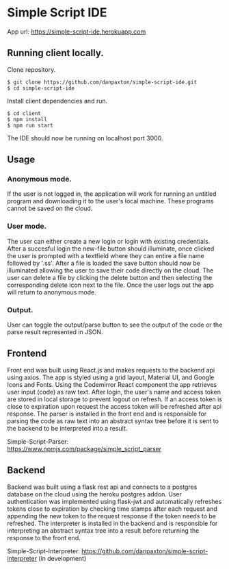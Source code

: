 # Simple Script IDE
App url: https://simple-script-ide.herokuapp.com
## Running client locally.

Clone repository.
```console
$ git clone https://github.com/danpaxton/simple-script-ide.git
$ cd simple-script-ide
```

Install client dependencies and run.
```console
$ cd client
$ npm install
$ npm run start
```
The IDE should now be running on localhost port 3000.

## Usage
### Anonymous mode.
If the user is not logged in, the application will work for running an untitled program and downloading it to the user's local machine. These programs cannot be saved on the cloud.

### User mode.
The user can either create a new login or login with existing credentials. After a succesful login the new-file button should illuminate, once clicked the user is prompted with a textfield where they can entire a file name followed by '.ss'. After a file is loaded the save button should now be illuminated allowing the user to save their code directly on the cloud. The user can delete a file by clicking the delete button and then selecting the corresponding delete icon next to the file. Once the user logs out the app will return to anonymous mode.

### Output.
User can toggle the output/parse button to see the output of the code or the parse result represented in JSON.

## Frontend
Front end was built using React.js and makes requests to the backend api using axios. The app is styled using a grid layout, Material UI, and Google Icons and Fonts. Using the Codemirror React component the app retrieves user input (code) as raw text. After login, the user's name and access token are stored in local storage to prevent logout on refresh. If an access token is close to expiration upon request the access token will be refreshed after api response. The parser is installed in the front end and is responsible for parsing the code as raw text into an abstract syntax tree before it is sent to the backend to be interpreted into a result.

Simple-Script-Parser: https://www.npmjs.com/package/simple_script_parser

## Backend
Backend was built using a flask rest api and connects to a postgres database on the cloud using the heroku postgres addon. User authentication was implemented using flask-jwt and automatically refreshes tokens close to expiration by checking time stamps after each request and appending the new token to the request response if the token needs to be refreshed. The interpreter is installed in the backend and is responsible for interpreting an abstract syntax tree into a result before returning the response to the front end.

Simple-Script-Interpreter: https://github.com/danpaxton/simple-script-interpreter (in development)